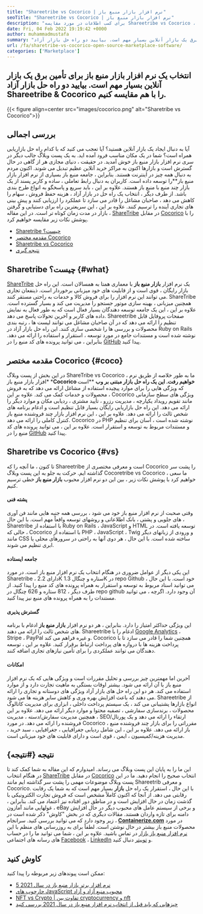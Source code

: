 ```yaml
---
title: "Shareetribe vs Cocorico | نرم افزار بازار منبع باز" 
seoTitle: "Shareetribe vs Cocorico | نرم افزار بازار منبع باز" 
description: "برای کسب اطلاعات در مورد مقایسه Shareetribe vs Cocorico ، این مقاله را طی کنید. یک راه حل بازار منبع باز برای تغذیه فروش و بازار نصب کنید." 
date: Fri, 04 Feb 2022 19:19:42 +0000
author: muhammadmustafa
summary: "انتخاب یک نرم افزار بازار منبع باز برای تأمین برق یک بازار آنلاین بسیار مهم است. بیایید دو راه حل بازار آزاد Shareetribe & amp را مقایسه کنیم. کوکوریکو" 
url: /fa/sharetribe-vs-cocorico-open-source-marketplace-software/
categories: ['Marketplace']
---
```


## انتخاب یک نرم افزار بازار منبع باز برای تأمین برق یک بازار آنلاین بسیار مهم است. بیایید دو راه حل بازار آزاد Shareetribe & Cocorico را با هم مقایسه کنیم.

{{< figure align=center src="images/cocorico.png" alt="Sharetribe vs Cocorico">}}


## بررسی اجمالی
آیا به دنبال ایجاد یک بازار آنلاین هستید؟ آیا تعجب می کنید که با کدام راه حل بازاریابی همراه است؟ شما در یک مکان مناسب فرود آمده اید. به یک پست وبلاگ جالب دیگر در سری نرم افزار بازار منبع باز خوش آمدید. در حقیقت ، دنیای مجازی هر از گاهی در حال گسترش است و بازارها اکنون به مراکز خرید آنلاین عظیم تبدیل می شوند. اکنون مردم به دنبال همه چیز در اینترنت هستند. بنابراین ، جامعه منبع باز بسیاری از نرم افزار بازار منبع باز**را توسعه داده است.
کاربران به دنبال رابط تعاملی ، ساده و کاربر پسند از یک بازار چند منبع با منبع باز هستند. علاوه بر این ، باید سریع و پاسخگو به انواع طرح بندی باشد. از طرف دیگر ، انتخاب یک راه حل در بازار آزاد ، هزینه حفظ فروش ، سهام را کاهش می دهد ، صاحبان مشاغل را قادر می سازد تا عملکرد را ارزیابی کنند و پیش بینی های تجاری آینده را ترسیم کنند. علاوه بر این ، این سریعترین راه برای دستیابی و گرفتن بازار در مدت زمان کوتاه تر است. در این مقاله ، [ShareTribe][1] در مقابل [Cocorico][2] را با پوشش نکات زیر مقایسه خواهیم کرد.
  * [Sharetribe چیست؟][3]
  * [مقدمه مختصر Cocorico][4]
  * [Sharetribe vs Cocorico][5]
  * [نتیجه گیری][6]

## Sharetribe چیست؟ {#what}

[ShareTribe][1] یک نرم افزار  **بازار منبع باز**  با معماری همتا به همسالان است. این راه حل بازار رایگان ، قوی است و از قابلیت های خود میزبانی برخوردار است. ذینفعان تجاری می توانند این نرم افزار را برای فروش کالا و خدمات به راحتی مستقر کنند. ShareTribe همچنین میزبانی ، بهینه سازی موتور جستجو را مدیریت می کند و بسیار گسترده است. علاوه بر این ، این یک جامعه توسعه دهندگان بسیار فعال است که به طور فعال به نمایش داده های کاربر و آخرین تحولات پاسخ می دهد. Shareetribe صفحات پروفایل قابل تنظیم را ارائه می دهد که در آن صاحبان مشاغل می توانند لیست ها ، رتبه بندی محصولات و بررسی ها را شخصی سازی کنند. این راه حل بازار آزاد در Ruby on Rails نوشته شده است و مستندات جامع در مورد توسعه ، استقرار و استفاده را ارائه می دهد. بنابراین ، می توانید پرونده های کد منبع را در [GitHub][7] پیدا کنید.

## مقدمه مختصر Cocorico {#coco}

در این بخش از پست وبلاگ ShareTribe vs Cocorico ، ما به طور خلاصه از طریق نرم افزار بازار منبع باز*  ***Cocorico خواهیم رفت. این یک راه حل بازار مبتنی بر وب** **است که ویژگی هایی را برای موارد پیچیده استفاده از مشاغل ارائه می دهد که به فروش محصولات و خدمات کمک می کند. علاوه بر این ، Cocorico ویژگی های سطح سازمانی مانند تقویم رویداد یکپارچه ، مدیریت رزرو ، تأیید مشتری ، ردیابی مکان و موارد دیگر را ارائه می دهد. این راه حل بازاریابی رایگان بسیار قابل تنظیم است و ادغام برنامه های شخص ثالث را ارائه می دهد. علاوه بر این ، این نرم افزار بازار چند فروشنده منبع باز کنترل کاملی را ارائه می دهد. Cocorico در PHP نوشته شده است ، آسان برای تنظیم و مستندات مربوط به توسعه و استقرار است. علاوه بر این ، می توانید پرونده های کد منبع را در [GitHub][8] پیدا کنید.

## Sharetribe vs Cocorico {#vs}

تا کنون ، ما آنچه را که Shareetribe است و معرفی مختصری از Cocorico را پشت سر گذاشته ایم. حرکت به جلو به این پست وبلاگ Cocoretribe vs Cocorico ، ما سعی خواهیم کرد با پوشش نکات زیر ، بین این دو نرم افزار محبوب  **بازار منبع باز**  خطی ترسیم کنیم.

#### پشته فنی
وقتی صحبت از نرم افزار منبع باز خود می شود ، بررسی همه جنبه هایی مانند فن آوری های جلویی و پشتی ، بانک اطلاعاتی و روشهای توسعه واقعاً مهم است. با این حال ، Sharetribe با استفاده از Ruby on Rails ، JavaScript و HTML توسعه یافته است. در حالی که ، Cocorico با استفاده از PHP ، JavaScript ، Twig و ورودی از زبانهای دیگر مانند CSS ساخته شده است. با این حال ، هر دوی آنها به راحتی در سرورهای محلی یا ابری تنظیم می شوند.

####  **جامعه ایستاده**  
این یکی دیگر از عوامل ضروری در هنگام انتخاب یک نرم افزار منبع باز است. در مورد Sharetribe ، دارای 2.2K ستاره و چنگال 1.3K در repo Github خود است. با این حال ، می توانید اسناد مربوط به توسعه و استقرار به همراه پرونده های کد منبع را پیدا کنید. از طرف دیگر ، 812 ستاره و 626 چنگال در repo github آن وجود دارد. اگرچه ، می توانید مستندات را به همراه پرونده های منبع نیز پیدا کنید.

####  **گسترش پذیری**  
این ویژگی حداکثر امتیاز را دارد. بنابراین ، هر دو نرم افزار  **بازار منبع باز**  ادغام با برنامه های شخص ثالث را ارائه می دهند. Shareetribe ادغام را با [Google Analytics][9] ، Stripe ، PayPal و غیره فراهم می کند. Cocorico همچنین شما را قادر می سازد تا با پرداخت هزینه ها با دروازه های پرداخت ارتباط برقرار کنید. علاوه بر این ، توسعه دهندگان می توانند عملکردی را برای تأمین نیازهای تجاری اضافه کنند.

#### امکانات
آخرین اما مهمترین چیز بررسی و تحلیل مقررات است و ویژگی هایی که یک نرم افزار منبع باز با آن ارائه می شود. بیشتر اوقات بستگی به ماهیت تجارت دارد و از موارد استفاده می کند. هر دو این راه حل های بازار آزاد ویژگی های دوستانه و تجاری را ارائه می دهند که باعث افزایش بهره وری و کاهش سایر هزینه ها می شود. Shareetribe از انواع بازارها پشتیبانی می کند ، یک سیستم پرداخت داخلی ، ابزاری برای مدیریت کاتالوگ محصولات ، برندسازی سفارشی ، تصفیه محتوا و موارد دیگر ارائه می دهد. علاوه بر این ، همچنین مدیریت سفارش/دسته ، مدیریت SEO/ارتقاء را ارائه می دهد و یک پورتال فروشنده را ارائه می دهد.
در مورد Cocorico ، مقرراتی را برای بازار چند فروشنده منبع باز ارائه می دهد. علاوه بر این ، این شامل ردیابی جغرافیایی ، جغرافیایی ، سبد خرید ، مدیریت هزینه/کمیسیون ، ایمن ، قوی است و دارای قابلیت های خود میزبانی است.

## نتیجه {#نتیجه}

این ما را به پایان این پست وبلاگ می رساند. امیدوارم که این مقاله به شما کمک کند تا در هنگام انتخاب [ShareTribe][1] در مقابل [Cocorico][2] انتخاب صحیح را انجام دهید. ما در این پست وبلاگ موضوعات مهمی را پشت سر گذاشته ایم مانند Shareetrib و معرفی Cocorico. با این حال ، استقرار یک راه حل  **بازار**  بسیار مهم است که به شما یک رقابت رقابتی می دهد. از آنجا که اکنون کاملاً مشخص است که فروش تجارت الکترونیکی با گذشت زمان در حال افزایش است و در مناطق دور افتاده نیز اعتماد می کند. بنابراین ، غولهایی مانند آمازون ، eBay و برخی از سیستم عامل های محبوب دیگر در حال افزایش دامنه برای تازه واردان هستند. مقالات دیگری که در بخش "کاوش" ذکر شده است در زیر وجود دارد که می توانید بررسی کنید.
سرانجام ،  **[Containerize.com][10]**  در مورد محصولات منبع باز بیشتر در حال نوشتن است. لطفاً برای به روزرسانی های منظم با این [نرم افزار منبع باز بازار][11] در تماس باشید. علاوه بر این ، شما می توانید ما را در حساب های رسانه های اجتماعی [Facebook][12] ، [LinkedIn][13] و [توییتر][14] دنبال کنید.

## کاوش کنید
ممکن است پیوندهای زیر مربوطه را پیدا کنید:
  * [5 نرم افزار برتر بازار منبع باز در سال 2021][15]
  * [چارچوب های JavaScript محبوب منبع آزاد و آزاد][16]
  * [NFT vs Crypto | تفاوت بین cryptocurrency و nft][17]
  * [چیزهایی که باید قبل از انتخاب نرم افزار منبع باز در سال 2021 بررسی کنید][18]



[1]: https://products.containerize.com/marketplace/sharetribe/
[2]: https://products.containerize.com/marketplace/cocorico/
[3]: #what
[4]: #coco
[5]: #vs
[6]: #Conclusion
[7]: https://github.com/sharetribe/sharetribe
[8]: https://github.com/Cocolabs-SAS/cocorico
[9]: https://analytics.google.com
[10]: https://www.containerize.com/
[11]: https://products.containerize.com/marketplace/
[12]: https://web.facebook.com/containerize
[13]: https://www.linkedin.com/company/containerize/
[14]: https://twitter.com/containerize_co
[15]: https://blog.containerize.com/marketplace/top-5-open-source-marketplace-software-in-2021/
[16]: https://blog.containerize.com/software-development/free-open-source-popular-javascript-frameworks/
[17]: https://blog.containerize.com/blockchain-platforms/nft-vs-crypto-difference-between-cryptocurrency-nft/
[18]: https://blog.containerize.com/cmdb-software/things-to-review-before-opting-open-source-software-in-2021/
